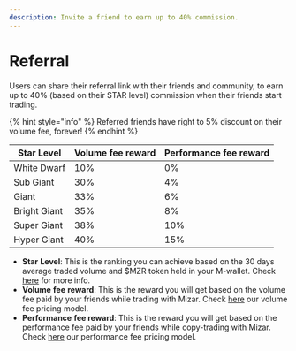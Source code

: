 ```yaml
---
description: Invite a friend to earn up to 40% commission.
---
```


# Referral

Users can share their referral link with their friends and community, to earn up to 40% (based on their STAR level) commission when their friends start trading.&#x20;

{% hint style="info" %}
Referred friends have right to 5% discount on their volume fee, forever!
{% endhint %}

| Star Level   | Volume fee reward | Performance fee reward |
| ------------ | ----------------- | ---------------------- |
| White Dwarf  | 10%               | 0%                     |
| Sub Giant    | 30%               | 4%                     |
| Giant        | 33%               | 6%                     |
| Bright Giant | 35%               | 8%                     |
| Super Giant  | 38%               | 10%                    |
| Hyper Giant  | 40%               | 15%                    |

* **Star** **Level**: This is the ranking you can achieve based on the 30 days average traded volume and $MZR token held in your M-wallet. Check [here](star-program-fees-reduction.md) for more info.
* **Volume** **fee** **reward**: This is the reward you will get based on the volume fee paid by your friends while trading with Mizar. Check [here](fee-system/volume-fee.md) our volume fee pricing model.
* **Performance** **fee reward**: This is the reward you will get based on the performance fee paid by your friends while copy-trading with Mizar. Check [here](fee-system/performance-fee.md) our performance fee pricing model.
